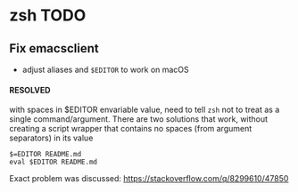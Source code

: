 zsh TODO
========

Fix emacsclient
---------------

-	adjust aliases and `$EDITOR` to work on macOS

#### RESOLVED

with spaces in $EDITOR envariable value, need to tell `zsh` not to treat as a single command/argument. There are two solutions that work, without creating a script wrapper that contains no spaces (from argument separators) in its value

```shell
$=EDITOR README.md
eval $EDITOR README.md
```

Exact problem was discussed: https://stackoverflow.com/q/8299610/47850
